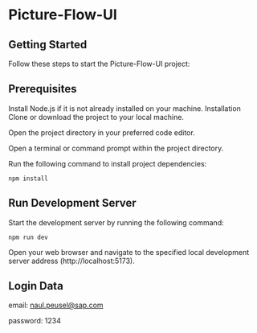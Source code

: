 # Picture-Flow-UI
## Getting Started
Follow these steps to start the Picture-Flow-UI project:

## Prerequisites
Install Node.js if it is not already installed on your machine.
Installation
Clone or download the project to your local machine.

Open the project directory in your preferred code editor.

Open a terminal or command prompt within the project directory.

Run the following command to install project dependencies:

```npm install```
## Run Development Server
Start the development server by running the following command:


```npm run dev```

Open your web browser and navigate to the specified local development server address (http://localhost:5173).

## Login Data

email: naul.peusel@sap.com

password: 1234
